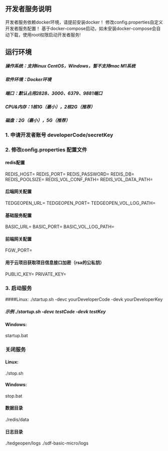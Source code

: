 ## 开发者服务说明

开发者服务依赖docker环境，请提前安装docker！
修改config.properties自定义开发者服务配置！
基于docker-compose启动，如未安装docker-compose会自动下载，使用root权限启动开发者服务!

## 运行环境
##### 操作系统：支持linux CentOS，Windows，暂不支持mac M1系统
##### 软件环境：Docker环境
##### 端口：默认占用2828、3000、6379、9881端口
##### CPU&内存：1核1G（最小），2核2G（推荐）
##### 磁盘：2G（最小），5G（推荐）

### 1. 申请开发者账号 developerCode/secretKey

### 2. 修改config.properties 配置文件
#### redis配置
REDIS_HOST=
REDIS_PORT=
REDIS_PASSWORD=
REDIS_DB=
REDIS_POOLSIZE=
REDIS_VOL_CONF_PATH=
REDIS_VOL_DATA_PATH=
#### 后端网关配置
TEDGEOPEN_URL=
TEDGEOPEN_PORT=
TEDGEOPEN_VOL_LOG_PATH=
#### 基础服务配置
BASIC_URL=
BASIC_PORT=
BASIC_VOL_LOG_PATH=
#### 前端网关配置
FGW_PORT=
#### 用于云项目获取项目信息接口加密（rsa的公私钥）
PUBLIC_KEY=
PRIVATE_KEY=
### 3. 启动服务
####Linux:
./startup.sh -devc yourDeveloperCode -devk yourDeveloperKey
##### 示例 ./startup.sh -devc testCode -devk testKey
#### Windows:
startup.bat
### 关闭服务
#### Linux:
./stop.sh
#### Windows:
stop.bat

#### 数据目录
./redis/data

#### 日志目录
./tedgeopen/logs
./sdf-basic-micro/logs

